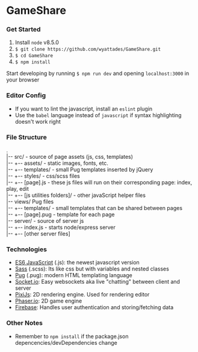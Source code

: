 # GameShare

### Get Started
1. Install ```node``` v8.5.0
2. ```$ git clone https://github.com/wyattades/GameShare.git```
3. ```$ cd GameShare```
4. ```$ npm install```

Start developing by running ```$ npm run dev``` and opening ```localhost:3000``` in your browser

### Editor Config
- If you want to lint the javascript, install an ```eslint``` plugin
- Use the ```babel``` language instead of ```javascript``` if syntax highlighting doesn't work right

### File Structure
.  
|-- src/ - source of page assets (js, css, templates)  
|-- +-- assets/ - static images, fonts, etc.  
|-- +-- templates/ - small Pug templates inserted by jQuery  
|-- +-- styles/ - css/scss files  
|-- +-- [page].js - these js files will run on their corresponding page: index, play, edit  
|-- +-- [js utilities folders]/ - other javaScript helper files  
|-- views/ Pug files  
|-- +-- templates/ - small templates that can be shared between pages  
|-- +-- [page].pug - template for each page  
|-- server/ - source of server js  
|-- +-- index.js - starts node/express server  
|-- +-- [other server files]  

### Technologies
- [ES6 JavaScript](https://webapplog.com/es6/) (.js): the newest javascript version
- [Sass](http://sass-lang.com/documentation/file.SASS_REFERENCE.html) (.scss): Its like css but with variables and nested classes
- [Pug](https://pugjs.org/api/getting-started.html) (.pug): modern HTML templating language
- [Socket.io](https://socket.io/docs/): Easy websockets aka live "chatting" between client and server
- [PixiJs](http://pixijs.download/release/docs/index.html): 2D rendering engine. Used for rendering editor
- [Phaser.io](https://photonstorm.github.io/phaser-ce/): 2D game engine
- [Firebase](https://firebase.google.com/docs/): Handles user authentication and storing/fetching data

### Other Notes
- Remember to ```npm install``` if the package.json depencencies/devDependencies change

